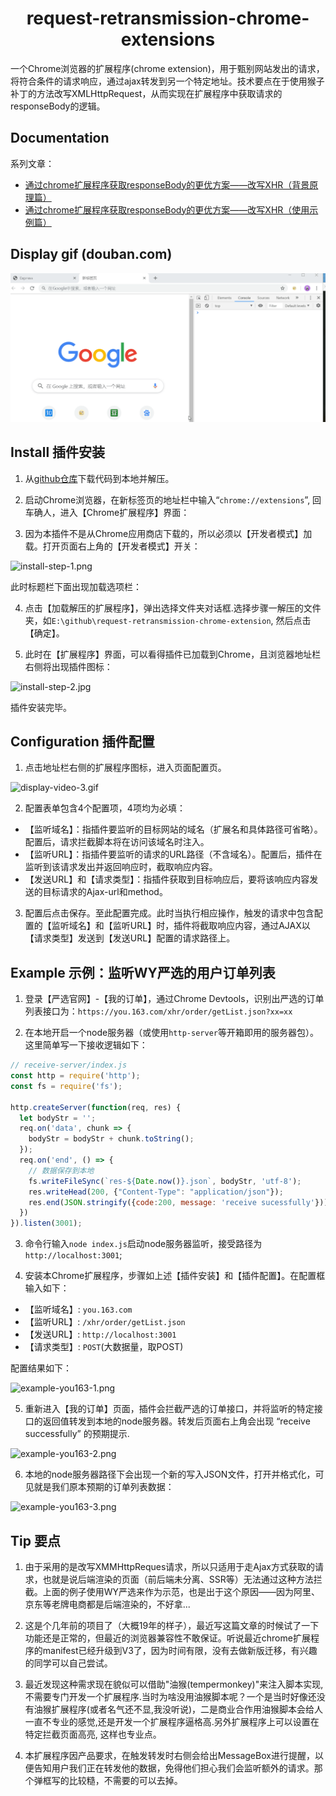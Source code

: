 <h1 align="center">request-retransmission-chrome-extensions</h1>
一个Chrome浏览器的扩展程序(chrome extension)，用于甄别网站发出的请求，将符合条件的请求响应，通过ajax转发到另一个特定地址。技术要点在于使用猴子补丁的方法改写XMLHttpRequest，从而实现在扩展程序中获取请求的responseBody的逻辑。

## Documentation

系列文章：
- [通过chrome扩展程序获取responseBody的更优方案——改写XHR（背景原理篇）](https://juejin.cn/post/7160249728137969700)
- [通过chrome扩展程序获取responseBody的更优方案——改写XHR（使用示例篇）](https://juejin.cn/post/7160249966793850910)

## Display gif (douban.com)

![display-douban.gif](https://raw.githubusercontent.com/zx69/front-end-articles/main/request-retransmission-chrome-extension/images/display-douban.gif)

## Install 插件安装

1. 从[github仓库](https://github.com/zx69/request-retransmission-chrome-extension)下载代码到本地并解压。

2. 启动Chrome浏览器，在新标签页的地址栏中输入“`chrome://extensions`”, 回车确人，进入【Chrome扩展程序】界面：

3. 因为本插件不是从Chrome应用商店下载的，所以必须以【开发者模式】加载。打开页面右上角的【开发者模式】开关：

![install-step-1.png](https://p1-juejin.byteimg.com/tos-cn-i-k3u1fbpfcp/d07c5a2f73b14803910d77a1e4958ec9~tplv-k3u1fbpfcp-watermark.image?)

此时标题栏下面出现加载选项栏：

4. 点击【加载解压的扩展程序】，弹出选择文件夹对话框.选择步骤一解压的文件夹，如`E:\github\request-retransmission-chrome-extension`, 然后点击【确定】。

5. 此时在【扩展程序】界面，可以看得插件已加载到Chrome，且浏览器地址栏右侧将出现插件图标：

![install-step-2.jpg](https://p1-juejin.byteimg.com/tos-cn-i-k3u1fbpfcp/7cd04772c83644e5947f31007a683516~tplv-k3u1fbpfcp-watermark.image?)

插件安装完毕。

## Configuration 插件配置
1. 点击地址栏右侧的扩展程序图标，进入页面配置页。

![display-video-3.gif](https://p9-juejin.byteimg.com/tos-cn-i-k3u1fbpfcp/a7990b59ecd34d4198df099f11717ddc~tplv-k3u1fbpfcp-watermark.image?)

2. 配置表单包含4个配置项，4项均为必填：
  - 【监听域名】：指插件要监听的目标网站的域名（扩展名和具体路径可省略）。配置后，请求拦截脚本将在访问该域名时注入。
  - 【监听URL】：指插件要监听的请求的URL路径（不含域名）。配置后，插件在监听到该请求发出并返回响应时，截取响应内容。
  - 【发送URL】和【请求类型】：指插件获取到目标响应后，要将该响应内容发送的目标请求的Ajax-url和method。

3. 配置后点击保存。至此配置完成。此时当执行相应操作，触发的请求中包含配置的【监听域名】和【监听URL】时，插件将截取响应内容，通过AJAX以【请求类型】发送到【发送URL】配置的请求路径上。

## Example 示例：监听WY严选的用户订单列表

1. 登录【严选官网】-【我的订单】，通过Chrome Devtools，识别出严选的订单列表接口为：`https://you.163.com/xhr/order/getList.json?xx=xx`

2. 在本地开启一个node服务器（或使用`http-server`等开箱即用的服务器包）。这里简单写一下接收逻辑如下：

```javascript
// receive-server/index.js
const http = require('http');
const fs = require('fs');

http.createServer(function(req, res) {
  let bodyStr = '';
  req.on('data', chunk => {
    bodyStr = bodyStr + chunk.toString();
  });
  req.on('end', () => {
    // 数据保存到本地
    fs.writeFileSync(`res-${Date.now()}.json`, bodyStr, 'utf-8');
    res.writeHead(200, {"Content-Type": "application/json"});
    res.end(JSON.stringify({code:200, message: 'receive sucessfully'}));
  })
}).listen(3001);
```
3. 命令行输入`node index.js`启动node服务器监听，接受路径为`http://localhost:3001`;

4. 安装本Chrome扩展程序，步骤如上述【插件安装】和【插件配置】。在配置框输入如下：
  - 【监听域名】: `you.163.com`
  - 【监听URL】: `/xhr/order/getList.json`
  - 【发送URL】: `http://localhost:3001`
  - 【请求类型】: `POST`(大数据量，取POST)

  配置结果如下：

![example-you163-1.png](https://p9-juejin.byteimg.com/tos-cn-i-k3u1fbpfcp/f04183c592f04a6eb7adeafb7956b81d~tplv-k3u1fbpfcp-watermark.image?)

5. 重新进入【我的订单】页面，插件会拦截严选的订单接口，并将监听的特定接口的返回值转发到本地的node服务器。转发后页面右上角会出现 “receive successfully” 的预期提示.

![example-you163-2.png](https://p3-juejin.byteimg.com/tos-cn-i-k3u1fbpfcp/e45734913416418f9250b77c768e226d~tplv-k3u1fbpfcp-watermark.image?)

6. 本地的node服务器路径下会出现一个新的写入JSON文件，打开并格式化，可见就是我们原本预期的订单列表数据：

![example-you163-3.png](https://p9-juejin.byteimg.com/tos-cn-i-k3u1fbpfcp/4e7bcbf7219649f581be8c860f6fa567~tplv-k3u1fbpfcp-watermark.image?)

## Tip 要点

1. 由于采用的是改写XMMHttpReques请求，所以只适用于走Ajax方式获取的请求，也就是说后端渲染的页面（前后端未分离、SSR等）无法通过这种方法拦截。上面的例子使用WY严选来作为示范，也是出于这个原因——因为阿里、京东等老牌电商都是后端渲染的，不好拿...

2. 这是个几年前的项目了（大概19年的样子），最近写这篇文章的时候试了一下功能还是正常的，但最近的浏览器兼容性不敢保证。听说最近chrome扩展程序的manifest已经升级到V3了，因为时间有限，没有去做新版迁移，有兴趣的同学可以自己尝试。

3. 最近发现这种需求现在貌似可以借助"油猴(tempermonkey)"来注入脚本实现,不需要专门开发一个扩展程序.当时为啥没用油猴脚本呢？一个是当时好像还没有油猴扩展程序(或者名气还不显,我没听说)，二是商业合作用油猴脚本会给人一直不专业的感觉,还是开发一个扩展程序逼格高.另外扩展程序上可以设置在特定拦截页面高亮, 这样也专业点。

4. 本扩展程序因产品要求，在触发转发时右侧会给出MessageBox进行提醒，以便告知用户我们正在转发他的数据，免得他们担心我们会监听额外的请求。那个弹框写的比较糙，不需要的可以去掉。
